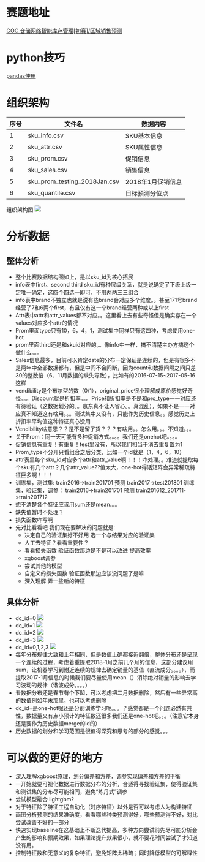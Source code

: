 # 赛题地址

[GOC 仓储网络智能库存管理[初赛]/区域销售预测](https://jdata.jd.com/html/detail.html?id=4)


# python技巧
[pandas使用](./use_pandas.md)

# 组织架构

|序号|文件名|数据内容|
|----|-------------------------|----------------|
|1|sku_info.csv                |SKU基本信息      |
|2|sku_attr.csv                |SKU属性信息      |
|3|sku_prom.csv                |促销信息         |
|4|sku_sales.csv               |销售信息         |
|5|sku_prom_testing_2018Jan.csv|2018年1月促销信息 |
|6|sku_quantile.csv            |目标预测分位点    |

组织架构图
![](./picture/organization_chart.png)

# 分析数据

## 整体分析
- 整个比赛数据结构图如上，是以sku_id为核心拓展
- info表中first、second third sku_id有种层级关系，就是说确定了下级上级一定唯一确定，这四个四选一即可，不用两两三三组合
- info表中brand不独立也就是说有些brand会对应多个维度。。甚至171号brand经营了7和6两个first，有且仅有这一个brand经营两种或以上first
- Attr表中attr和attr_values都不对应。。这里看上去有些奇怪但是确实存在一个values对应多个attr的情况
- Prom里面type只有10，6，4，1，测试集中同样只有这四种，考虑使用one-hot
- prom里面third还是和skuid对应的。。像info中一样，搞不清楚主办方搞这个做什么。。。
- Sales信息最多，目前可以肯定date的分布一定保证是连续的，但是有很多不是两年中全部数据都有，但是中间不会间断，因为count和数据间隔之间只差30的整数倍（6、11月数据的缺失导致），比如有的2016-07-15~2017-05-16这样
- vendibility是个布尔型的数（0/1），original_price很小理解成原价感觉好奇怪。。。Discount就是折扣率。。。Price和折扣率是不是和pro_type一一对应还有待验证（这数据划分的。。京东真不让人省心。。真混乱），如果不是一一对应真不知道这有啥用。。。测试集中又没有，只能作为历史信息。。感觉历史上折扣率平均值这种特征真心没用
- Vendibility啥意思？？是不是留了货？？？有啥用。。怎么用。。。不知道。。。
- 关于Prom：同一天可能有多种促销方式。。。。我们还是onehot吧。。。。
- 促销信息有重复！有重复！test里没有，所以我们相当于消去重复置为1
- Prom_type不分开只看组合之后分类，比如一个id就是（1，4，6，10）
- attr表里每个sku_id对应多个attr和attr_value啊！！！咋处理。。难道就提取每个sku有几个attr？几个attr_value??值太大，one-hot得话矩阵会异常稀疏特征巨多啊！！！
- 训练集，测试集: train2016->train201701  预测 train2017->test201801
训练集，验证集，调参：
train2016->train201701  预测 train201612_201711->train201712
- 想不清楚各个特征应该用sum还是mean.....
- 缺失值暂时不处理？
- 损失函数咋写啊
- 先对比看看吧 我们现在要解决的问题就是:
    - 决定自己的验证集好不好用 选一个与结果对应的验证集  
    - 人工去特征？看看重要性？ 
    - 看看损失函数 验证函数那边是不是可以改进 提高效率 
    - xgboost调参 
    - 尝试其他的模型 
    - 自定义的损失函数 验证函数那边应该没问题了是嘛 
    - 深入理解 弄一些新的特征

## 具体分析
- dc_id=0
![](./picture/dc0.png)
- dc_id=1
![](./picture/dc1.png)
- dc_id=2
![](./picture/dc2.png)
- dc_id=3
![](./picture/dc3.png)
- dc_id=0,1,2,3
![](./picture/dc_all.png)
- 每年分布规律大致和上年相同，但是数值上确都接近翻倍，整体分布还是呈现一个连续的过程，考虑着重提取2018-1月之前几个月的信息，这部分建议用sum，让机器学习到附近连续的规律去确定销量的基值（直流成分。。。。），而提取2017-1月信息的时候我们要尽量使用mean（）消除绝对销量的影响去学习波动的规律（谐波成分。。。。）
- 看数据分布还是春节有个下凹，可以考虑把二月数据删除，然后有一些异常高的数值例如年末那里，也可以考虑删除
- dc_id=是one-hot呢还是分别训练学习呢。。。？感觉都是一个问题必然有共性，数据量又有点小预计的特征数还很多我们还是one-hot吧。。。（注意它本身还是要作为历史数据merge的id的）
- 历史数据的划分和学习范围是很值得深究和思考的部分的感觉。。。

# 可以做的更好的地方

- 深入理解xgboost原理，划分偏差和方差，调参实现偏差和方差的平衡
- 一开始就要可视化数据进行数据分布的分析，合适得寻找验证集，使得验证集和测试集的分布尽可能相同，避免“炼丹式”调参
- 尝试模型融合 lightgbm?
- 对于特征除了特征工程自动化（时序特征）以外是否可以考虑人为构建特征
- 画图分析预测的结果准确度，看看哪些种类预测得好，哪些预测得不好，对比尝试改善不好的一部分
- 快速实现baseline在这基础上不断迭代提高，多种方向尝试前先尽可能分析会产生的影响和预期效果，如果理论提升效果很小，就不要花时间尝试了才知道没有用。
- 控制特征数和无意义的复杂特征，避免矩阵太稀疏；同时降低模型的可解释性